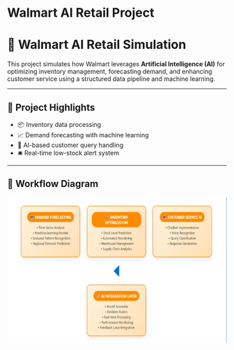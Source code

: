 ﻿# Walmart AI Retail Project

# 🛒 Walmart AI Retail Simulation

This project simulates how Walmart leverages **Artificial Intelligence (AI)** for optimizing inventory management, forecasting demand, and enhancing customer service using a structured data pipeline and machine learning.

---

## 🚀 Project Highlights

- 📦 Inventory data processing
- 📈 Demand forecasting with machine learning
- 🤖 AI-based customer query handling
- 🛎️ Real-time low-stock alert system

---

## 🧠 Workflow Diagram

![Walmart AI Workflow](diagrams/workflow.jpg)





